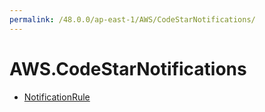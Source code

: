 ```yaml
---
permalink: /48.0.0/ap-east-1/AWS/CodeStarNotifications/
---
```


# AWS.CodeStarNotifications



* [NotificationRule](NotificationRule.md)